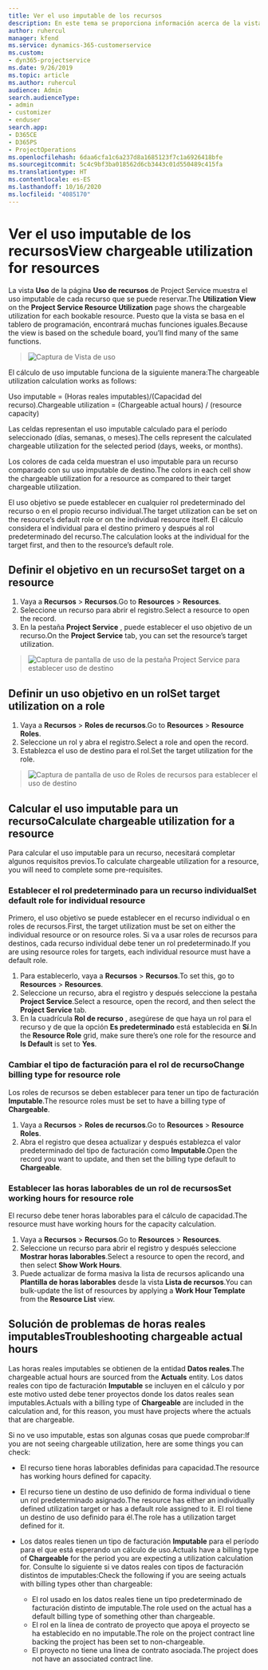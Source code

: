 ```yaml
---
title: Ver el uso imputable de los recursos
description: En este tema se proporciona información acerca de la vista de uso de recursos.
author: ruhercul
manager: kfend
ms.service: dynamics-365-customerservice
ms.custom:
- dyn365-projectservice
ms.date: 9/26/2019
ms.topic: article
ms.author: ruhercul
audience: Admin
search.audienceType:
- admin
- customizer
- enduser
search.app:
- D365CE
- D365PS
- ProjectOperations
ms.openlocfilehash: 6daa6cfa1c6a237d8a1685123f7c1a6926418bfe
ms.sourcegitcommit: 5c4c9bf3ba018562d6cb3443c01d550489c415fa
ms.translationtype: HT
ms.contentlocale: es-ES
ms.lasthandoff: 10/16/2020
ms.locfileid: "4085170"
---
```

# <a name="view-chargeable-utilization-for-resources"></a><span data-ttu-id="342ff-103">Ver el uso imputable de los recursos</span><span class="sxs-lookup"><span data-stu-id="342ff-103">View chargeable utilization for resources</span></span>
 
<span data-ttu-id="342ff-104">La vista **Uso** de la página **Uso de recursos** de Project Service muestra el uso imputable de cada recurso que se puede reservar.</span><span class="sxs-lookup"><span data-stu-id="342ff-104">The **Utilization View** on the **Project Service Resource Utilization** page shows the chargeable utilization for each bookable resource.</span></span> <span data-ttu-id="342ff-105">Puesto que la vista se basa en el tablero de programación, encontrará muchas funciones iguales.</span><span class="sxs-lookup"><span data-stu-id="342ff-105">Because the view is based on the schedule board, you’ll find many of the same functions.</span></span>

> ![Captura de Vista de uso](media/FAQ-utilization-1.png)
 

<span data-ttu-id="342ff-107">El cálculo de uso imputable funciona de la siguiente manera:</span><span class="sxs-lookup"><span data-stu-id="342ff-107">The chargeable utilization calculation works as follows:</span></span>

   <span data-ttu-id="342ff-108">Uso imputable = (Horas reales imputables)/(Capacidad del recurso).</span><span class="sxs-lookup"><span data-stu-id="342ff-108">Chargeable utilization = (Chargeable actual hours) / (resource capacity)</span></span>

<span data-ttu-id="342ff-109">Las celdas representan el uso imputable calculado para el período seleccionado (días, semanas, o meses).</span><span class="sxs-lookup"><span data-stu-id="342ff-109">The cells represent the calculated chargeable utilization for the selected period (days, weeks, or months).</span></span>

<span data-ttu-id="342ff-110">Los colores de cada celda muestran el uso imputable para un recurso comparado con su uso imputable de destino.</span><span class="sxs-lookup"><span data-stu-id="342ff-110">The colors in each cell show the chargeable utilization for a resource as compared to their target chargeable utilization.</span></span> 

<span data-ttu-id="342ff-111">El uso objetivo se puede establecer en cualquier rol predeterminado del recurso o en el propio recurso individual.</span><span class="sxs-lookup"><span data-stu-id="342ff-111">The target utilization can be set on the resource’s default role or on the individual resource itself.</span></span> <span data-ttu-id="342ff-112">El cálculo considera el individual para el destino primero y después al rol predeterminado del recurso.</span><span class="sxs-lookup"><span data-stu-id="342ff-112">The calculation looks at the individual for the target first, and then to the resource’s default role.</span></span>

## <a name="set-target-on-a-resource"></a><span data-ttu-id="342ff-113">Definir el objetivo en un recurso</span><span class="sxs-lookup"><span data-stu-id="342ff-113">Set target on a resource</span></span>

1. <span data-ttu-id="342ff-114">Vaya a **Recursos** \> **Recursos**.</span><span class="sxs-lookup"><span data-stu-id="342ff-114">Go to **Resources** \> **Resources**.</span></span> 
2. <span data-ttu-id="342ff-115">Seleccione un recurso para abrir el registro.</span><span class="sxs-lookup"><span data-stu-id="342ff-115">Select a resource to open the record.</span></span> 
3. <span data-ttu-id="342ff-116">En la pestaña **Project Service** , puede establecer el uso objetivo de un recurso.</span><span class="sxs-lookup"><span data-stu-id="342ff-116">On the **Project Service** tab, you can set the resource’s target utilization.</span></span>

> ![Captura de pantalla de uso de la pestaña Project Service para establecer uso de destino](media/FAQ-utilization-2.png)
 
## <a name="set-target-utilization-on-a-role"></a><span data-ttu-id="342ff-118">Definir un uso objetivo en un rol</span><span class="sxs-lookup"><span data-stu-id="342ff-118">Set target utilization on a role</span></span>

1. <span data-ttu-id="342ff-119">Vaya a **Recursos** \> **Roles de recursos**.</span><span class="sxs-lookup"><span data-stu-id="342ff-119">Go to **Resources** \> **Resource Roles**.</span></span> 
2. <span data-ttu-id="342ff-120">Seleccione un rol y abra el registro.</span><span class="sxs-lookup"><span data-stu-id="342ff-120">Select a role and open the record.</span></span> 
3. <span data-ttu-id="342ff-121">Establezca el uso de destino para el rol.</span><span class="sxs-lookup"><span data-stu-id="342ff-121">Set the target utilization for the role.</span></span>

> ![Captura de pantalla de uso de Roles de recursos para establecer el uso de destino](media/FAQ-utilization-3.png)
 
## <a name="calculate-chargeable-utilization-for-a-resource"></a><span data-ttu-id="342ff-123">Calcular el uso imputable para un recurso</span><span class="sxs-lookup"><span data-stu-id="342ff-123">Calculate chargeable utilization for a resource</span></span>

<span data-ttu-id="342ff-124">Para calcular el uso imputable para un recurso, necesitará completar algunos requisitos previos.</span><span class="sxs-lookup"><span data-stu-id="342ff-124">To calculate chargeable utilization for a resource, you will need to complete some pre-requisites.</span></span> 

### <a name="set-default-role-for-individual-resource"></a><span data-ttu-id="342ff-125">Establecer el rol predeterminado para un recurso individual</span><span class="sxs-lookup"><span data-stu-id="342ff-125">Set default role for individual resource</span></span>

<span data-ttu-id="342ff-126">Primero, el uso objetivo se puede establecer en el recurso individual o en roles de recursos.</span><span class="sxs-lookup"><span data-stu-id="342ff-126">First, the target utilization must be set on either the individual resource or on resource roles.</span></span> <span data-ttu-id="342ff-127">Si va a usar roles de recursos para destinos, cada recurso individual debe tener un rol predeterminado.</span><span class="sxs-lookup"><span data-stu-id="342ff-127">If you are using resource roles for targets, each individual resource must have a default role.</span></span> 

1. <span data-ttu-id="342ff-128">Para establecerlo, vaya a **Recursos** \> **Recursos**.</span><span class="sxs-lookup"><span data-stu-id="342ff-128">To set this, go to **Resources** \> **Resources**.</span></span> 
2. <span data-ttu-id="342ff-129">Seleccione un recurso, abra el registro y después seleccione la pestaña **Project Service**.</span><span class="sxs-lookup"><span data-stu-id="342ff-129">Select a resource, open the record, and then select the **Project Service** tab.</span></span> 
3. <span data-ttu-id="342ff-130">En la cuadrícula **Rol de recurso** , asegúrese de que haya un rol para el recurso y de que la opción **Es predeterminado** está establecida en **Sí**.</span><span class="sxs-lookup"><span data-stu-id="342ff-130">In the **Resource Role** grid, make sure there’s one role for the resource and **Is Default** is set to **Yes**.</span></span>
 
### <a name="change-billing-type-for-resource-role"></a><span data-ttu-id="342ff-131">Cambiar el tipo de facturación para el rol de recurso</span><span class="sxs-lookup"><span data-stu-id="342ff-131">Change billing type for resource role</span></span>

<span data-ttu-id="342ff-132">Los roles de recursos se deben establecer para tener un tipo de facturación **Imputable**.</span><span class="sxs-lookup"><span data-stu-id="342ff-132">The resource roles must be set to have a billing type of **Chargeable**.</span></span> 

1. <span data-ttu-id="342ff-133">Vaya a **Recursos** \> **Roles de recursos**.</span><span class="sxs-lookup"><span data-stu-id="342ff-133">Go to **Resources** \> **Resource Roles**.</span></span> 
2. <span data-ttu-id="342ff-134">Abra el registro que desea actualizar y después establezca el valor predeterminado del tipo de facturación como **Imputable**.</span><span class="sxs-lookup"><span data-stu-id="342ff-134">Open the record you want to update, and then set the billing type default to **Chargeable**.</span></span>

### <a name="set-working-hours-for-resource-role"></a><span data-ttu-id="342ff-135">Establecer las horas laborables de un rol de recursos</span><span class="sxs-lookup"><span data-stu-id="342ff-135">Set working hours for resource role</span></span>
 
<span data-ttu-id="342ff-136">El recurso debe tener horas laborables para el cálculo de capacidad.</span><span class="sxs-lookup"><span data-stu-id="342ff-136">The resource must have working hours for the capacity calculation.</span></span> 

1. <span data-ttu-id="342ff-137">Vaya a **Recursos** \> **Recursos**.</span><span class="sxs-lookup"><span data-stu-id="342ff-137">Go to **Resources** \> **Resources**.</span></span> 
2. <span data-ttu-id="342ff-138">Seleccione un recurso para abrir el registro y después seleccione **Mostrar horas laborables**.</span><span class="sxs-lookup"><span data-stu-id="342ff-138">Select a resource to open the record, and then select **Show Work Hours**.</span></span> 
3. <span data-ttu-id="342ff-139">Puede actualizar de forma masiva la lista de recursos aplicando una **Plantilla de horas laborables** desde la vista **Lista de recursos**.</span><span class="sxs-lookup"><span data-stu-id="342ff-139">You can bulk-update the list of resources by applying a **Work Hour Template** from the **Resource List** view.</span></span>

## <a name="troubleshooting-chargeable-actual-hours"></a><span data-ttu-id="342ff-140">Solución de problemas de horas reales imputables</span><span class="sxs-lookup"><span data-stu-id="342ff-140">Troubleshooting chargeable actual hours</span></span>

<span data-ttu-id="342ff-141">Las horas reales imputables se obtienen de la entidad **Datos reales**.</span><span class="sxs-lookup"><span data-stu-id="342ff-141">The chargeable actual hours are sourced from the **Actuals** entity.</span></span> <span data-ttu-id="342ff-142">Los datos reales con tipo de facturación **Imputable** se incluyen en el cálculo y por este motivo usted debe tener proyectos donde los datos reales sean imputables.</span><span class="sxs-lookup"><span data-stu-id="342ff-142">Actuals with a billing type of **Chargeable** are included in the calculation and, for this reason, you must have projects where the actuals that are chargeable.</span></span>

<span data-ttu-id="342ff-143">Si no ve uso imputable, estas son algunas cosas que puede comprobar:</span><span class="sxs-lookup"><span data-stu-id="342ff-143">If you are not seeing chargeable utilization, here are some things you can check:</span></span>

- <span data-ttu-id="342ff-144">El recurso tiene horas laborables definidas para capacidad.</span><span class="sxs-lookup"><span data-stu-id="342ff-144">The resource has working hours defined for capacity.</span></span>
- <span data-ttu-id="342ff-145">El recurso tiene un destino de uso definido de forma individual o tiene un rol predeterminado asignado.</span><span class="sxs-lookup"><span data-stu-id="342ff-145">The resource has either an individually defined utilization target or has a default role assigned to it.</span></span> <span data-ttu-id="342ff-146">El rol tiene un destino de uso definido para él.</span><span class="sxs-lookup"><span data-stu-id="342ff-146">The role has a utilization target defined for it.</span></span>
- <span data-ttu-id="342ff-147">Los datos reales tienen un tipo de facturación **Imputable** para el período para el que está esperando un cálculo de uso.</span><span class="sxs-lookup"><span data-stu-id="342ff-147">Actuals have a billing type of **Chargeable** for the period you are expecting a utilization calculation for.</span></span> <span data-ttu-id="342ff-148">Consulte lo siguiente si ve datos reales con tipos de facturación distintos de imputables:</span><span class="sxs-lookup"><span data-stu-id="342ff-148">Check the following if you are seeing actuals with billing types other than chargeable:</span></span>

  - <span data-ttu-id="342ff-149">El rol usado en los datos reales tiene un tipo predeterminado de facturación distinto de imputable.</span><span class="sxs-lookup"><span data-stu-id="342ff-149">The role used on the actual has a default billing type of something other than chargeable.</span></span>
  - <span data-ttu-id="342ff-150">El rol en la línea de contrato de proyecto que apoya el proyecto se ha establecido en no imputable.</span><span class="sxs-lookup"><span data-stu-id="342ff-150">The role on the project contract line backing the project has been set to non-chargeable.</span></span>
  - <span data-ttu-id="342ff-151">El proyecto no tiene una línea de contrato asociada.</span><span class="sxs-lookup"><span data-stu-id="342ff-151">The project does not have an associated contract line.</span></span>

